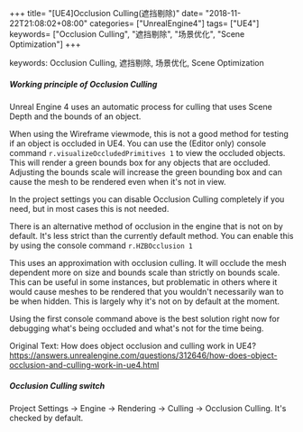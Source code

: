 +++
title= "[UE4]Occlusion Culling(遮挡剔除)"
date= "2018-11-22T21:08:02+08:00"
categories= ["UnrealEngine4"]
tags= ["UE4"]
keywords= ["Occlusion Culling", "遮挡剔除", "场景优化", "Scene Optimization"]
+++

keywords: Occlusion Culling, 遮挡剔除, 场景优化, Scene Optimization

##### Working principle of Occlusion Culling

Unreal Engine 4 uses an automatic process for culling that uses Scene Depth and the bounds of an object.

When using the Wireframe viewmode, this is not a good method for testing if an object is occluded in UE4. You can use the (Editor only) console command `r.visualizeOccludedPrimitives 1` to view the occluded objects. This will render a green bounds box for any objects that are occluded. Adjusting the bounds scale will increase the green bounding box and can cause the mesh to be rendered even when it's not in view.

In the project settings you can disable Occlusion Culling completely if you need, but in most cases this is not needed.

There is an alternative method of occlusion in the engine that is not on by default. It's less strict than the currently default method. You can enable this by using the console command `r.HZBOcclusion 1`

This uses an approximation with occlusion culling. It will occlude the mesh dependent more on size and bounds scale than strictly on bounds scale. This can be useful in some instances, but problematic in others where it would cause meshes to be rendered that you wouldn't necessarily wan to be when hidden. This is largely why it's not on by default at the moment.

Using the first console command above is the best solution right now for debugging what's being occluded and what's not for the time being.

Original Text: How does object occlusion and culling work in UE4?  
https://answers.unrealengine.com/questions/312646/how-does-object-occlusion-and-culling-work-in-ue4.html

##### Occlusion Culling switch

Project Settings -> Engine -> Rendering -> Culling -> Occlusion Culling. It's checked by default.

